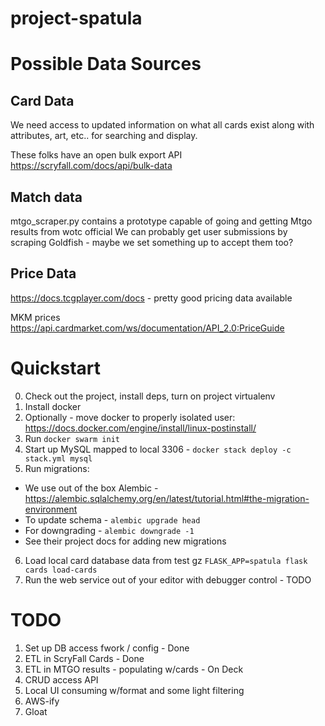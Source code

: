 # project-spatula

# Possible Data Sources
## Card Data
We need access to updated information on what all cards exist along with attributes, art, etc.. for searching and display.

These folks have an open bulk export API
https://scryfall.com/docs/api/bulk-data

## Match data
mtgo_scraper.py contains a prototype capable of going and getting Mtgo results from wotc official
We can probably get user submissions by scraping Goldfish - maybe we set something up to accept them too?

## Price Data
https://docs.tcgplayer.com/docs - pretty good pricing data available

MKM prices
https://api.cardmarket.com/ws/documentation/API_2.0:PriceGuide

# Quickstart
0. Check out the project, install deps, turn on project virtualenv 
1. Install docker
2. Optionally - move docker to properly isolated user: https://docs.docker.com/engine/install/linux-postinstall/ 
3. Run `docker swarm init`
4. Start up MySQL mapped to local 3306 - `docker stack deploy -c stack.yml mysql`
5. Run migrations:
  * We use out of the box Alembic - https://alembic.sqlalchemy.org/en/latest/tutorial.html#the-migration-environment
  * To update schema - `alembic upgrade head`
  * For downgrading - `alembic downgrade -1`
  * See their project docs for adding new migrations 
6. Load local card database data from test gz `FLASK_APP=spatula flask cards load-cards`
7. Run the web service out of your editor with debugger control - TODO

# TODO
1. Set up DB access fwork / config - Done
2. ETL in ScryFall Cards - Done
3. ETL in MTGO results - populating w/cards - On Deck
4. CRUD access API
5. Local UI consuming w/format and some light filtering
6. AWS-ify
7. Gloat
